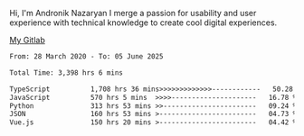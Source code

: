 Hi, I'm Andronik Nazaryan
I merge a passion for usability and user experience with technical knowledge to create cool digital experiences.

[My Gitlab](https://gitlab.com/anridev24)

<!--START_SECTION:waka-->

```txt
From: 28 March 2020 - To: 05 June 2025

Total Time: 3,398 hrs 6 mins

TypeScript          1,708 hrs 36 mins>>>>>>>>>>>>>------------   50.28 %
JavaScript          570 hrs 5 mins  >>>>---------------------   16.78 %
Python              313 hrs 53 mins >>-----------------------   09.24 %
JSON                160 hrs 53 mins >------------------------   04.73 %
Vue.js              150 hrs 20 mins >------------------------   04.42 %
```

<!--END_SECTION:waka-->
